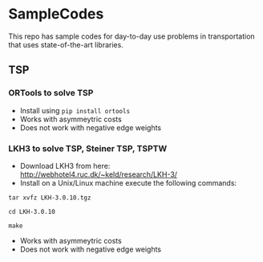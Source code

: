 # SampleCodes

This repo has sample codes for day-to-day use problems in transportation that uses state-of-the-art libraries.

## TSP

### ORTools to solve TSP

- Install using `pip install ortools`
- Works with asymmeytric costs
- Does not work with negative edge weights


### LKH3 to solve TSP, Steiner TSP, TSPTW

- Download LKH3 from here: http://webhotel4.ruc.dk/~keld/research/LKH-3/
- Install on a Unix/Linux machine execute the following commands:
  
`tar xvfz LKH-3.0.10.tgz`

`cd LKH-3.0.10`

`make`

- Works with asymmeytric costs
- Does not work with negative edge weights
